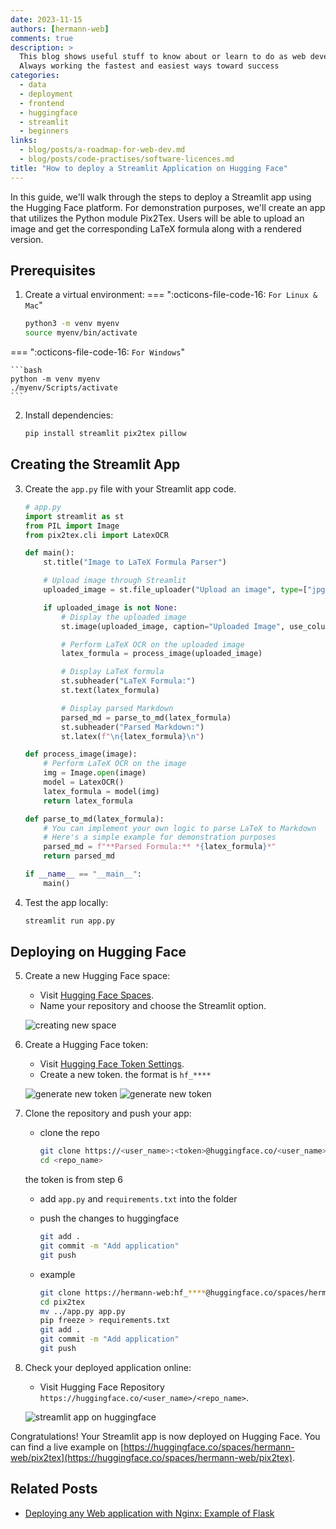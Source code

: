 ```yaml
---
date: 2023-11-15
authors: [hermann-web]
comments: true
description: >
  This blog shows useful stuff to know about or learn to do as web developer or data scientist/engineer
  Always working the fastest and easiest ways toward success
categories:
  - data
  - deployment
  - frontend
  - huggingface
  - streamlit
  - beginners
links:
  - blog/posts/a-roadmap-for-web-dev.md
  - blog/posts/code-practises/software-licences.md
title: "How to deploy a Streamlit Application on Hugging Face"
---
```



In this guide, we'll walk through the steps to deploy a Streamlit app using the Hugging Face platform. For demonstration purposes, we'll create an app that utilizes the Python module Pix2Tex. Users will be able to upload an image and get the corresponding LaTeX formula along with a rendered version.

## Prerequisites

1. Create a virtual environment:
=== ":octicons-file-code-16: `For Linux & Mac`"

    ```bash
    python3 -m venv myenv
    source myenv/bin/activate
    ```

=== ":octicons-file-code-16: `For Windows`"

    ```bash
    python -m venv myenv
    ./myenv/Scripts/activate
    ```

<!-- more -->

2. Install dependencies:

    ```bash
    pip install streamlit pix2tex pillow
    ```

## Creating the Streamlit App

3. Create the `app.py` file with your Streamlit app code.

    ```python
    # app.py
    import streamlit as st
    from PIL import Image
    from pix2tex.cli import LatexOCR

    def main():
        st.title("Image to LaTeX Formula Parser")

        # Upload image through Streamlit
        uploaded_image = st.file_uploader("Upload an image", type=["jpg", "jpeg", "png"])

        if uploaded_image is not None:
            # Display the uploaded image
            st.image(uploaded_image, caption="Uploaded Image", use_column_width=True)

            # Perform LaTeX OCR on the uploaded image
            latex_formula = process_image(uploaded_image)

            # Display LaTeX formula
            st.subheader("LaTeX Formula:")
            st.text(latex_formula)

            # Display parsed Markdown
            parsed_md = parse_to_md(latex_formula)
            st.subheader("Parsed Markdown:")
            st.latex(f"\n{latex_formula}\n")

    def process_image(image):
        # Perform LaTeX OCR on the image
        img = Image.open(image)
        model = LatexOCR()
        latex_formula = model(img)
        return latex_formula

    def parse_to_md(latex_formula):
        # You can implement your own logic to parse LaTeX to Markdown
        # Here's a simple example for demonstration purposes
        parsed_md = f"**Parsed Formula:** *{latex_formula}*"
        return parsed_md

    if __name__ == "__main__":
        main()
    ```

4. Test the app locally:

    ```bash
    streamlit run app.py
    ```

## Deploying on Hugging Face

5. Create a new Hugging Face space:

    - Visit [Hugging Face Spaces](https://huggingface.co/new-space).
    - Name your repository and choose the Streamlit option.

    ![creating new space](./assets/creating-new-space.png)

6. Create a Hugging Face token:

    - Visit [Hugging Face Token Settings](https://huggingface.co/settings/tokens).
    - Create a new token. the format is `hf_****`

    ![generate new token](./assets/1-generate-token.png)
    ![generate new token](./assets/2-generate-token.png)

7. Clone the repository and push your app:
    - clone the repo

        ```bash
        git clone https://<user_name>:<token>@huggingface.co/<user_name>/<repo_name>
        cd <repo_name>
        ```

    the token is from step 6
    - add `app.py` and `requirements.txt` into the folder
    - push the changes to huggingface

        ```bash
        git add .
        git commit -m "Add application"
        git push
        ```

    - example

        ```bash
        git clone https://hermann-web:hf_****@huggingface.co/spaces/hermann-web/pix2tex 
        cd pix2tex
        mv ../app.py app.py
        pip freeze > requirements.txt
        git add .
        git commit -m "Add application"
        git push 
        ```

8. Check your deployed application online:

    - Visit Hugging Face Repository `https://huggingface.co/<user_name>/<repo_name>`.

    ![streamlit app on huggingface](./assets/streamlit-app-on-hugginface.png)

Congratulations! Your Streamlit app is now deployed on Hugging Face. You can find a live example on [https://huggingface.co/spaces/hermann-web/pix2tex](https://huggingface.co/spaces/hermann-web/pix2tex).

## Related Posts

- [Deploying any Web application with Nginx: Example of Flask](../../../../posts/software-and-tools/dev/hosting/deploy-web-app-app-with-nginx-made-easy.md)

